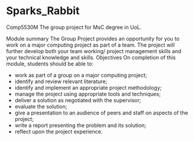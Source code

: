 # Sparks_Rabbit
Comp5530M The group project for MsC degree in UoL. 

Module summary
The Group Project provides an opportunity for you to work on a major computing project as part of a team. The project will further develop both your team working/ project management skills and your technical knowledge and skills.
Objectives
On completion of this module, students should be able to:

- work as part of a group on a major computing project;
- identify and review relevant literature;
- identify and implement an appropriate project methodology;
- manage the project using appropriate tools and techniques;
- deliver a solution as negotiated with the supervisor;
- evaluate the solution;
- give a presentation to an audience of peers and staff on aspects of the project;
- write a report presenting the problem and its solution;
- reflect upon the project experience.

